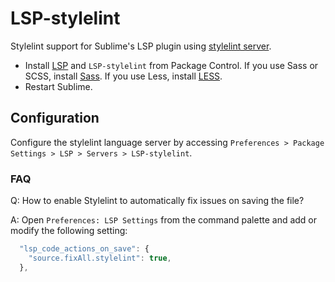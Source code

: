 # LSP-stylelint

Stylelint support for Sublime's LSP plugin using [stylelint server](https://github.com/stylelint/vscode-stylelint/).

- Install [LSP](https://packagecontrol.io/packages/LSP) and `LSP-stylelint` from Package Control.
  If you use Sass or SCSS, install [Sass](https://packagecontrol.io/packages/Sass).
  If you use Less, install [LESS](https://packagecontrol.io/packages/LESS).
- Restart Sublime.

## Configuration

Configure the stylelint language server by accessing `Preferences > Package Settings > LSP > Servers > LSP-stylelint`.

### FAQ

Q: How to enable Stylelint to automatically fix issues on saving the file?

A: Open `Preferences: LSP Settings` from the command palette and add or modify the following setting:

```js
  "lsp_code_actions_on_save": {
    "source.fixAll.stylelint": true,
  },
```

